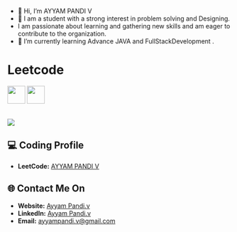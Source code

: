 
- 👋 Hi, I’m AYYAM PANDI V
- 👀 I am a student with a strong interest in problem solving and Designing.
- I am passionate about learning and gathering new skills and am eager to contribute to the organization.
- 🌱 I’m currently learning Advance JAVA and FullStackDevelopment .


# Leetcode


<img src="https://assets.leetcode.com/static_assets/marketing/2024-50.gif" width="40px"></img>
<img src="https://assets.leetcode.com/static_assets/public/images/badges/2024/gif/2024-05.gif" width="40px"></img>

<br>
<a href="https://leetcode.com/u/AYYAM_PANDI/">
    <img src="https://leetcode.com/u/AYYAM_PANDI/"?=dark&font=Goldman&ext=activityy"></img>
<a>

<!------------------------------------------>

<!------------------------------------------>
<!-- SECTION: Contact me -->

## 💻 Coding Profile

- **LeetCode:** [AYYAM PANDI V](https://leetcode.com/u/AYYAM_PANDI/)



## 🌐 Contact Me On

- **Website:** [Ayyam Pandi.v](https://ayyam-portfolio.netlify.app/)
- **LinkedIn:** [Ayyam Pandi.v](https://www.linkedin.com/in/ayyampandi5015/)
- **Email:** <a href="mailto:ayyampandi.v@gmail.com">ayyampandi.v@gmail.com</a>

<!--

-->






